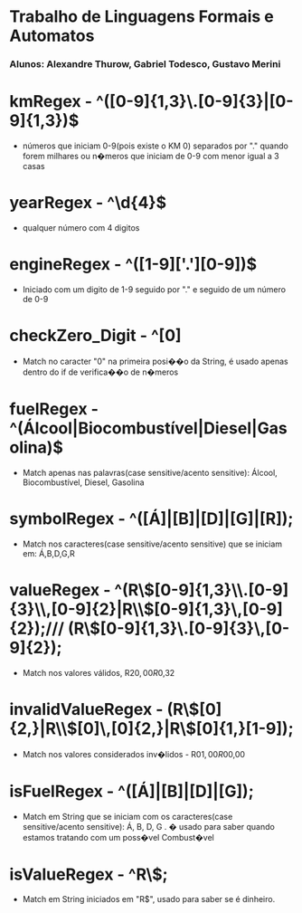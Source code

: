 # Trabalho de Linguagens Formais e Automatos
### Alunos: Alexandre Thurow, Gabriel Todesco, Gustavo Merini

# kmRegex - ^([0-9]{1,3}\\.[0-9]{3}|[0-9]{1,3})$

* números que iniciam 0-9(pois existe o KM 0) separados por "." quando forem milhares ou n�meros que iniciam de 0-9 com menor igual a 3 casas

# yearRegex - ^\\d{4}$

* qualquer número com 4 digitos

# engineRegex - ^([1-9]['.'][0-9])$

* Iniciado com um digito de 1-9 seguido por "." e seguido de um número de 0-9

# checkZero_Digit - ^[0]

* Match no caracter "0" na primeira posi��o da String, é usado apenas dentro do if de verifica��o de n�meros

# fuelRegex - ^(Álcool|Biocombustível|Diesel|Gasolina)$

* Match apenas nas palavras(case sensitive/acento sensitive): Álcool, Biocombustível, Diesel, Gasolina

# symbolRegex - ^([Á]|[B]|[D]|[G]|[R]);

* Match nos caracteres(case sensitive/acento sensitive) que se iniciam em: Á,B,D,G,R
# valueRegex - ^(R\\$[0-9]{1,3}\\.[0-9]{3}\\,[0-9]{2}|R\\$[0-9]{1,3}\\,[0-9]{2});/// (R\\$[0-9]{1,3}\\.[0-9]{3}\\,[0-9]{2});

* Match nos valores válidos, R$20,00 R$0,32
# invalidValueRegex - (R\\$[0]{2,}|R\\$[0]\\,[0]{2,}|R\\$[0]{1,}[1-9]);

* Match nos valores considerados inv�lidos - R$01,00 R$00,00

# isFuelRegex - ^([Á]|[B]|[D]|[G]);

* Match em String que se iniciam com os caracteres(case sensitive/acento sensitive): Á, B, D, G . � usado para saber quando estamos tratando com um poss�vel Combust�vel
# isValueRegex - ^R\\$;

* Match em String iniciados em "R$", usado para saber se é dinheiro.
